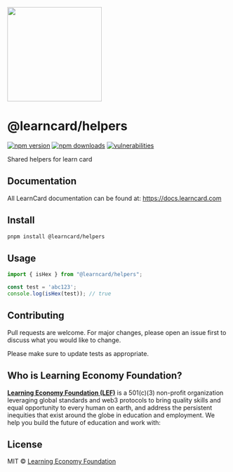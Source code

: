 [<img src="https://user-images.githubusercontent.com/2185016/190510561-294db809-09fd-4771-9749-6c0e0f4144fd.png" width="215"/>](https://learncard.com)

# @learncard/helpers
[![npm version](https://img.shields.io/npm/v/@learncard/helpers)](https://www.npmjs.com/package/@learncard/helpers)
[![npm downloads](https://img.shields.io/npm/dw/@learncard/helpers)](https://www.npmjs.com/package/@learncard/helpers)
[![vulnerabilities](https://img.shields.io/snyk/vulnerabilities/npm/@learncard/helpers)](https://www.npmjs.com/package/@learncard/helpers)

Shared helpers for learn card

## Documentation
All LearnCard documentation can be found at:
https://docs.learncard.com

## Install

```bash
pnpm install @learncard/helpers
```

## Usage

```js
import { isHex } from "@learncard/helpers";

const test = 'abc123';
console.log(isHex(test)); // true
```


## Contributing
Pull requests are welcome. For major changes, please open an issue first to discuss what you would like to change.

Please make sure to update tests as appropriate.

## Who is Learning Economy Foundation?

**[Learning Economy Foundation (LEF)](https://www.learningeconomy.io)** is a 501(c)(3) non-profit organization leveraging global standards and web3 protocols to bring quality skills and equal opportunity to every human on earth, and address the persistent inequities that exist around the globe in education and employment. We help you build the future of education and work with:


## License

MIT © [Learning Economy Foundation](https://github.com/Learning-Economy-Foundation)

